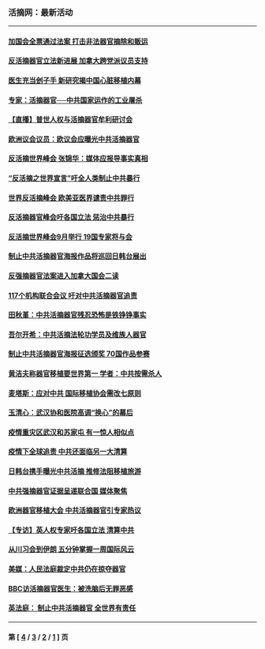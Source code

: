 ### 活摘网：最新活动
---
#### [加国会全票通过法案 打击非法器官摘除和贩运](../../pages/nf5883/n13884924.md?03240430) 
#### [反活摘器官立法新进展 加拿大跨党派议员支持](../../pages/nf5883/n13876061.md?03240430) 
#### [医生充当刽子手 新研究揭中国心脏移植内幕](../../pages/nf5883/n13772291.md?03240430) 
#### [专家：活摘器官──中共国家运作的工业屠杀](../../pages/nf5883/n13761178.md?03240430) 
#### [【直播】普世人权与活摘器官牟利研讨会](../../pages/nf5883/n13425146.md?03240430) 
#### [欧洲议会议员：欧议会应曝光中共活摘器官](../../pages/nf5883/n13336571.md?03240430) 
#### [反活摘世界峰会 张锦华：媒体应报导事实真相](../../pages/nf5883/n13278502.md?03240430) 
#### [“反活摘之世界宣言”吁全人类制止中共暴行](../../pages/nf5883/n13259730.md?03240430) 
#### [世界反活摘峰会 欧美亚医界谴责中共罪行](../../pages/nf5883/n13253550.md?03240430) 
#### [反活摘器官峰会吁各国立法 惩治中共暴行](../../pages/nf5883/n13245052.md?03240430) 
#### [反活摘世界峰会9月举行 19国专家将与会](../../pages/nf5883/n13201492.md?03240430) 
#### [制止中共活摘器官海报作品将巡回日韩台展出](../../pages/nf5883/n13177791.md?03240430) 
#### [反强摘器官法案进入加拿大国会二读](../../pages/nf5883/n13033450.md?03240430) 
#### [117个机构联合会议 吁对中共活摘器官追责](../../pages/nf5883/n12775087.md?03240430) 
#### [田秋堇：中共活摘器官残忍恐怖是铁铮铮事实](../../pages/nf5883/n12702148.md?03240430) 
#### [吾尔开希：中共活摘法轮功学员及维族人器官](../../pages/nf5883/n12693197.md?03240430) 
#### [制止中共活摘器官海报征选颁奖 70国作品参赛](../../pages/nf5883/n12692050.md?03240430) 
#### [黄洁夫称器官移植要世界第一 学者：中共按需杀人](../../pages/nf5883/n12572329.md?03240430) 
#### [麦塔斯：应对中共 国际移植协会需改七原则](../../pages/nf5883/n12514711.md?03240430) 
#### [玉清心：武汉协和医院高调“换心”的幕后](../../pages/nf5883/n12298730.md?03240430) 
#### [疫情重灾区武汉和苏家屯 有一惊人相似点](../../pages/nf5883/n12150824.md?03240430) 
#### [疫情下全球追责 中共还面临另一大清算](../../pages/nf5883/n12070397.md?03240430) 
#### [日韩台携手曝光中共活摘 推修法阻移植旅游](../../pages/nf5883/n11712046.md?03240430) 
#### [中共强摘器官证据呈递联合国 媒体聚焦](../../pages/nf5883/n11546426.md?03240430) 
#### [欧洲器官移植大会 中共活摘器官引专家热议](../../pages/nf5883/n11539095.md?03240430) 
#### [【专访】英人权专家吁各国立法 清算中共](../../pages/nf5883/n11367315.md?03240430) 
#### [从川习会到伊朗 五分钟掌握一周国际风云](../../pages/nf5883/n11338520.md?03240430) 
#### [美媒：人民法庭裁定中共仍在掠夺器官](../../pages/nf5883/n11334897.md?03240430) 
#### [BBC访活摘器官医生：被洗脑后无罪恶感](../../pages/nf5883/n11335935.md?03240430) 
#### [英法庭： 制止中共活摘器官 全世界有责任](../../pages/nf5883/n11330691.md?03240430) 

---
#### 第 [ [4](./4.md?03240430) / [3](./3.md?03240430) / [2](./2.md?03240430) / [1](./1.md?03240430) ] 页
